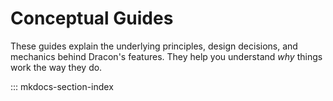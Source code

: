 # Conceptual Guides

These guides explain the underlying principles, design decisions, and mechanics behind Dracon's features. They help you understand _why_ things work the way they do.

::: mkdocs-section-index
